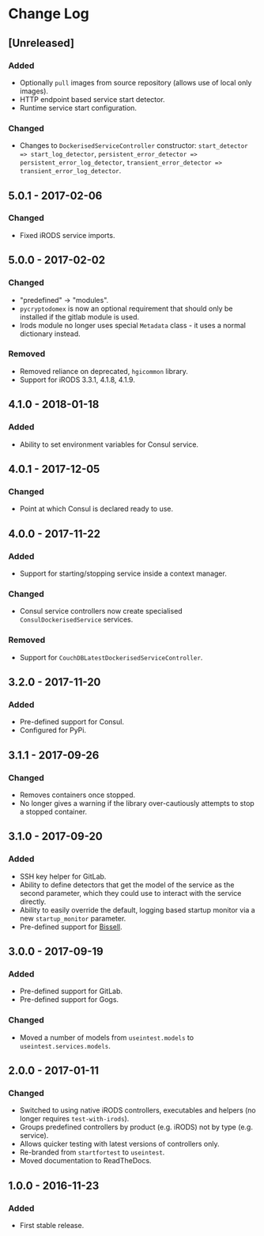 # Change Log
## [Unreleased]
### Added
- Optionally `pull` images from source repository (allows use of local only images).
- HTTP endpoint based service start detector.
- Runtime service start configuration.

### Changed
- Changes to `DockerisedServiceController` constructor: `start_detector => start_log_detector`, 
`persistent_error_detector => persistent_error_log_detector`,
`transient_error_detector => transient_error_log_detector`.

## 5.0.1 - 2017-02-06
### Changed
- Fixed iRODS service imports.

## 5.0.0 - 2017-02-02
### Changed
- "predefined" -> "modules".
- `pycryptodomex` is now an optional requirement that should only be installed if the gitlab module is used.
- Irods module no longer uses special `Metadata` class - it uses a normal dictionary instead.

### Removed
- Removed reliance on deprecated, `hgicommon` library.
- Support for iRODS 3.3.1, 4.1.8, 4.1.9.

## 4.1.0 - 2018-01-18
### Added
- Ability to set environment variables for Consul service.

## 4.0.1 - 2017-12-05
### Changed
- Point at which Consul is declared ready to use.

## 4.0.0 - 2017-11-22
### Added
- Support for starting/stopping service inside a context manager.

### Changed
- Consul service controllers now create specialised `ConsulDockerisedService` services.

### Removed
- Support for `CouchDBLatestDockerisedServiceController`.


## 3.2.0 - 2017-11-20
### Added
- Pre-defined support for Consul.
- Configured for PyPi. 

## 3.1.1 - 2017-09-26
### Changed
- Removes containers once stopped.
- No longer gives a warning if the library over-cautiously attempts to stop a stopped container.

## 3.1.0 - 2017-09-20
### Added
- SSH key helper for GitLab.
- Ability to define detectors that get the model of the service as the second parameter, which they could use to 
interact with the service directly.
- Ability to easily override the default, logging based startup monitor via a new `startup_monitor` parameter.
- Pre-defined support for [Bissell](https://github.com/wtsi-hgi/bissell).


## 3.0.0 - 2017-09-19
### Added
- Pre-defined support for GitLab.
- Pre-defined support for Gogs.

### Changed
- Moved a number of models from `useintest.models` to `useintest.services.models`.


## 2.0.0 - 2017-01-11
### Changed
- Switched to using native iRODS controllers, executables and helpers (no longer requires `test-with-irods`).
- Groups predefined controllers by product (e.g. iRODS) not by type (e.g. service).
- Allows quicker testing with latest versions of controllers only.
- Re-branded from `startfortest` to `useintest`.
- Moved documentation to ReadTheDocs.


## 1.0.0 - 2016-11-23
### Added
- First stable release.
